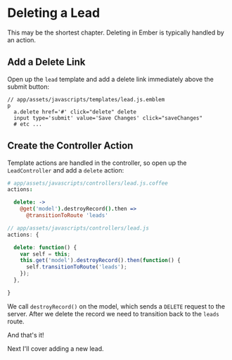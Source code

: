# Deleting a Lead

This may be the shortest chapter. Deleting in Ember is typically handled by an action.

## Add a Delete Link

Open up the `lead` template and add a delete link immediately above the submit button:

```
// app/assets/javascripts/templates/lead.js.emblem
p
  a.delete href='#' click="delete" delete
  input type='submit' value='Save Changes' click="saveChanges"
  # etc ...
```

## Create the Controller Action

Template actions are handled in the controller, so open up the `LeadController` and add a `delete` action:

```coffee
# app/assets/javascripts/controllers/lead.js.coffee
actions:

  delete: ->
    @get('model').destroyRecord().then =>
      @transitionToRoute 'leads'
```
```javascript
// app/assets/javascripts/controllers/lead.js
actions: {

  delete: function() {
    var self = this;
    this.get('model').destroyRecord().then(function() {
      self.transitionToRoute('leads');
    });
  },

}
```

We call `destroyRecord()` on the model, which sends a `DELETE` request to the server. After we delete the record we need to transition back to the `leads` route.

And that's it!

Next I'll cover adding a new lead.
